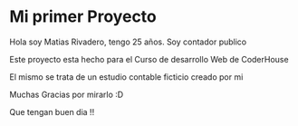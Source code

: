 

<h1> Mi primer Proyecto  </h1>

<p> Hola soy Matias Rivadero, tengo 25 años. Soy contador publico </p>
<p> Este proyecto esta hecho para el Curso de desarrollo Web de CoderHouse </p>
<p> El mismo se trata de un estudio contable ficticio creado por mi <p/>

<p> Muchas Gracias por mirarlo :D </p>

<p> Que tengan buen dia !! </p>
